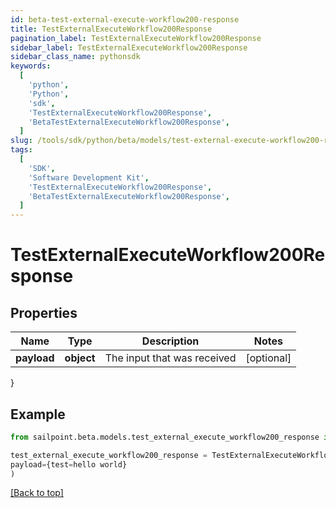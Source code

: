 ```yaml
---
id: beta-test-external-execute-workflow200-response
title: TestExternalExecuteWorkflow200Response
pagination_label: TestExternalExecuteWorkflow200Response
sidebar_label: TestExternalExecuteWorkflow200Response
sidebar_class_name: pythonsdk
keywords:
  [
    'python',
    'Python',
    'sdk',
    'TestExternalExecuteWorkflow200Response',
    'BetaTestExternalExecuteWorkflow200Response',
  ]
slug: /tools/sdk/python/beta/models/test-external-execute-workflow200-response
tags:
  [
    'SDK',
    'Software Development Kit',
    'TestExternalExecuteWorkflow200Response',
    'BetaTestExternalExecuteWorkflow200Response',
  ]
---
```


# TestExternalExecuteWorkflow200Response

## Properties

| Name        | Type       | Description                 | Notes      |
| ----------- | ---------- | --------------------------- | ---------- |
| **payload** | **object** | The input that was received | [optional] |

}

## Example

```python
from sailpoint.beta.models.test_external_execute_workflow200_response import TestExternalExecuteWorkflow200Response

test_external_execute_workflow200_response = TestExternalExecuteWorkflow200Response(
payload={test=hello world}
)

```

[[Back to top]](#)
